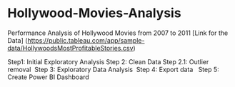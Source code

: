 # Hollywood-Movies-Analysis
Performance Analysis of Hollywood Movies from 2007 to 2011
[Link for the Data] (https://public.tableau.com/app/sample-data/HollywoodsMostProfitableStories.csv)

Step1: Initial Exploratory Analysis
Step 2: Clean Data
Step 2.1: Outlier removal 
Step 3: Exploratory Data Analysis 
Step 4: Export data  
Step 5: Create Power BI Dashboard 

